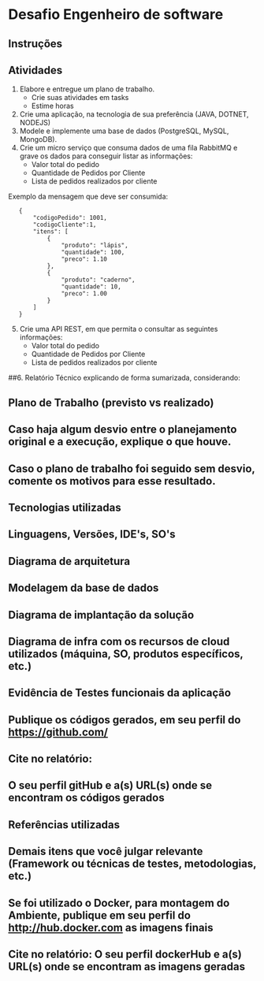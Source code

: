 # Desafio Engenheiro de software

## Instruções

## Atividades
1. Elabore e entregue um plano de trabalho.
   - Crie suas atividades em tasks
   - Estime horas
2. Crie uma aplicação, na tecnologia de sua preferência (JAVA, DOTNET, NODEJS)
3. Modele e implemente uma base de dados (PostgreSQL, MySQL, MongoDB).
4. Crie um micro serviço que consuma dados de uma fila RabbitMQ e grave os dados para conseguir listar as informações:
   - Valor total do pedido
   - Quantidade de Pedidos por Cliente
   - Lista de pedidos realizados por cliente

Exemplo da mensagem que deve ser consumida:

```
   {
       "codigoPedido": 1001,
       "codigoCliente":1,
       "itens": [
           {
               "produto": "lápis",
               "quantidade": 100,
               "preco": 1.10
           },
           {
               "produto": "caderno",
               "quantidade": 10,
               "preco": 1.00
           }
       ]
   }
```


5. Crie uma API REST, em que permita o consultar as seguintes informações:
   - Valor total do pedido
   - Quantidade de Pedidos por Cliente
   - Lista de pedidos realizados por cliente
   
   

##6. Relatório Técnico explicando de forma sumarizada, considerando:
##    Plano de Trabalho (previsto vs realizado)
##    Caso haja algum desvio entre o planejamento original e a execução, explique o que houve.
##    Caso o plano de trabalho foi seguido sem desvio, comente os motivos para esse resultado.
##    Tecnologias utilizadas
##    Linguagens, Versões, IDE's, SO's
##    Diagrama de arquitetura
##    Modelagem da base de dados
##    Diagrama de implantação da solução
##    Diagrama de infra com os recursos de cloud utilizados (máquina, SO, produtos específicos, etc.)
##    Evidência de Testes funcionais da aplicação
##    Publique os códigos gerados, em seu perfil do https://github.com/
##    Cite no relatório: 
##    	O seu perfil gitHub e a(s) URL(s) onde se encontram os códigos gerados
##      Referências utilizadas
##      Demais itens que você julgar relevante (Framework ou técnicas de testes, metodologias, etc.)
##      Se foi utilizado o Docker, para montagem do Ambiente, publique em seu perfil do http://hub.docker.com as imagens finais
##      Cite no relatório: O seu perfil dockerHub e a(s) URL(s) onde se encontram as imagens geradas